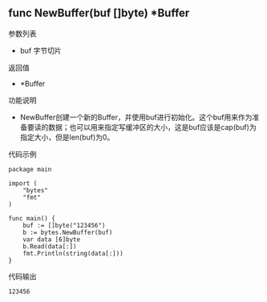 ## func NewBuffer(buf []byte) *Buffer

参数列表

- buf 字节切片

返回值

- *Buffer

功能说明

- NewBuffer创建一个新的Buffer，并使用buf进行初始化。这个buf用来作为准备要读的数据；也可以用来指定写缓冲区的大小，这是buf应该是cap(buf)为指定大小，但是len(buf)为0。

代码示例

	package main

	import (
		"bytes"
		"fmt"
	)

	func main() {
		buf := []byte("123456")
		b := bytes.NewBuffer(buf)
		var data [6]byte
		b.Read(data[:])
		fmt.Println(string(data[:]))
	}

代码输出

	123456
